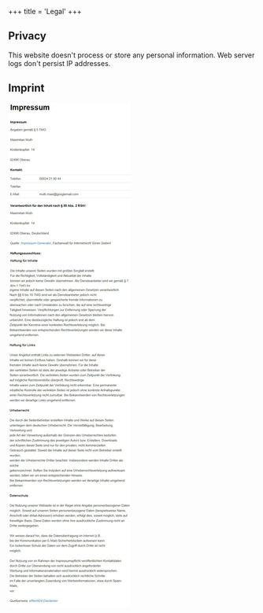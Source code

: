 +++
title = 'Legal'
+++

## Privacy

This website doesn't process or store any personal information. Web server logs don't persist IP addresses.

## Imprint

![Imprint](imprint.jpg)
